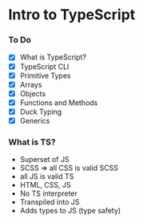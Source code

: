 # Intro to TypeScript

### To Do
* [x] What is TypeScript?
* [x] TypeScript CLI
* [x] Primitive Types
* [x] Arrays
* [x] Objects
* [x] Functions and Methods
* [x] Duck Typing
* [x] Generics

### What is TS?
* Superset of JS
* SCSS => all CSS is valid SCSS
* all JS is valid TS
* HTML, CSS, JS
* No TS interpreter
* Transpiled into JS
* Adds types to JS (type safety)








# 
